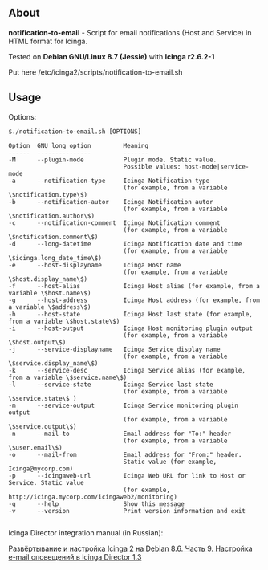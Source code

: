 ## About

**notification-to-email** - Script for email notifications (Host and Service) in HTML format for Icinga.  

Tested on **Debian GNU/Linux 8.7 (Jessie)** with **Icinga r2.6.2-1**

Put here /etc/icinga2/scripts/notification-to-email.sh 
 
## Usage

Options:

```
$./notification-to-email.sh [OPTIONS]

Option  GNU long option         Meaning
------  ---------------	        -------
-M      --plugin-mode           Plugin mode. Static value. 
                                Possible values: host-mode|service-mode
-a      --notification-type     Icinga Notification type 
                                (for example, from a variable \$notification.type\$)
-b      --notification-autor    Icinga Notification autor 
                                (for example, from a variable \$notification.author\$)
-c      --notification-comment  Icinga Notification comment 
                                (for example, from a variable \$notification.comment\$)
-d      --long-datetime         Icinga Notification date and time 
                                (for example, from a variable \$icinga.long_date_time\$)
-e      --host-displayname      Icinga Host name 
                                (for example, from a variable \$host.display_name\$)
-f      --host-alias            Icinga Host alias (for example, from a variable \$host.name\$)
-g      --host-address          Icinga Host address (for example, from a variable \$address\$)
-h      --host-state            Icinga Host last state (for example, from a variable \$host.state\$)
-i      --host-output           Icinga Host monitoring plugin output 
                                (for example, from a variable \$host.output\$)
-j      --service-displayname   Icinga Service display name 
                                (for example, from a variable \$service.display_name\$)
-k      --service-desc          Icinga Service alias (for example, from a variable \$service.name\$)
-l      --service-state         Icinga Service last state 
                                (for example, from a variable \$service.state\$ )
-m      --service-output        Icinga Service monitoring plugin output 
                                (for example, from a variable \$service.output\$)
-n      --mail-to               Email address for "To:" header 
                                (for example, from a variable \$user.email\$)
-o      --mail-from             Email address for "From:" header. 
                                Static value (for example, Icinga@mycorp.com)
-p      --icingaweb-url         Icinga Web URL for link to Host or Service. Static value 
                                (for example, http://icinga.mycorp.com/icingaweb2/monitoring)
-q      --help                  Show this message
-v      --version               Print version information and exit


```

Icinga Director integration manual (in Russian):

[Развёртывание и настройка Icinga 2 на Debian 8.6. Часть 9. Настройка e-mail оповещений в Icinga Director 1.3](https://blog.it-kb.ru/2017/03/02/deploy-and-configure-icinga-2-on-debian-8-part-9-icinga-director-1-3-and-email-notification-with-plugin-command-and-custom-shell-script-with-additional-arguments/)
